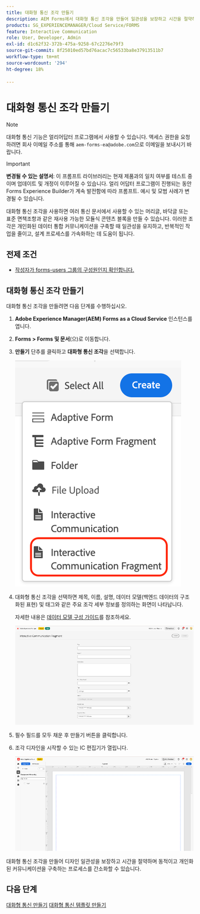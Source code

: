```yaml
---
title: 대화형 통신 조각 만들기
description: AEM Forms에서 대화형 통신 조각을 만들어 일관성을 보장하고 시간을 절약하며 개인화된 데이터 기반 통신을 지원하는 재사용 가능한 모듈식 콘텐츠 블록을 구축할 수 있습니다.
products: SG_EXPERIENCEMANAGER/Cloud Service/FORMS
feature: Interactive Communication
role: User, Developer, Admin
exl-id: d1c62f32-372b-475a-9258-67c2276e79f3
source-git-commit: 8f25010ed57bd76acac7c56533ba8e37913511b7
workflow-type: tm+mt
source-wordcount: '294'
ht-degree: 18%

---
```



# 대화형 통신 조각 만들기

>[!NOTE]
>
> 대화형 통신 기능은 얼리어답터 프로그램에서 사용할 수 있습니다. 액세스 권한을 요청하려면 회사 이메일 주소를 통해 `aem-forms-ea@adobe.com`으로 이메일을 보내시기 바랍니다.

>[!IMPORTANT]
>
> **변경될 수 있는 설명서**: 이 프롬프트 라이브러리는 현재 제품과의 일치 여부를 테스트 중이며 업데이트 및 개정이 이루어질 수 있습니다. 얼리 어답터 프로그램이 진행되는 동안 Forms Experience Builder가 계속 발전함에 따라 프롬프트. 예시 및 모범 사례가 변경될 수 있습니다.

대화형 통신 조각을 사용하면 여러 통신 문서에서 사용할 수 있는 머리글, 바닥글 또는 표준 면책조항과 같은 재사용 가능한 모듈식 콘텐츠 블록을 만들 수 있습니다. 이러한 조각은 개인화된 데이터 통합 커뮤니케이션을 구축할 때 일관성을 유지하고, 반복적인 작업을 줄이고, 설계 프로세스를 가속화하는 데 도움이 됩니다.

## 전제 조건

* [작성자가 forms-users 그룹의 구성원인지 확인합니다.](/help/forms/setup-forms-cloud-service.md#configure-users)

## 대화형 통신 조각 만들기

대화형 통신 조각을 만들려면 다음 단계를 수행하십시오.

1. **Adobe Experience Manager(AEM) Forms as a Cloud Service** 인스턴스를 엽니다.
1. **Forms > Forms 및 문서**(으)로 이동합니다.
1. **만들기** 단추를 클릭하고 **대화형 통신 조각**&#x200B;을 선택합니다.

   ![IC 문서 찾기](/help/forms/interactive-communication/assets/fragment.png)

1. 대화형 통신 조각을 선택하면 제목, 이름, 설명, 데이터 모델(백엔드 데이터의 구조화된 표현) 및 태그와 같은 주요 조각 세부 정보를 정의하는 화면이 나타납니다.

   자세한 내용은 [데이터 모델 구성 가이드](https://experienceleague.adobe.com/ko/docs/experience-manager-cloud-service/content/forms/integrate/use-form-data-model/create-form-data-models)를 참조하세요.

   ![IC 문서 찾기](/help/forms/interactive-communication/assets/createfrgmnt.png)

1. 필수 필드를 모두 채운 후 만들기 버튼을 클릭합니다.
1. 조각 디자인을 시작할 수 있는 IC 편집기가 열립니다.

   ![IC 문서 찾기](/help/forms/interactive-communication/assets/frgmntui.png)

대화형 통신 조각을 만들어 디자인 일관성을 보장하고 시간을 절약하며 동적이고 개인화된 커뮤니케이션을 구축하는 프로세스를 간소화할 수 있습니다.

## 다음 단계

[대화형 통신 만들기](/help/forms/interactive-communication/create-interactive-communication.md)
[대화형 통신 템플릿 만들기](/help/forms/interactive-communication/create-interactive-communication-template.md)
